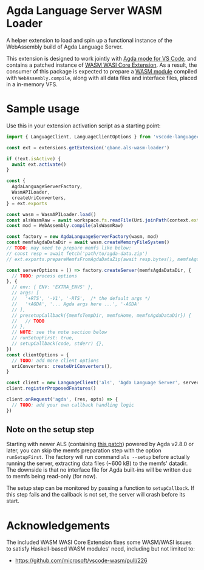 # Agda Language Server WASM Loader

A helper extension to load and spin up a functional instance of the WebAssembly build of Agda Language Server.

This extension is designed to work jointly with [Agda mode for VS Code](https://marketplace.visualstudio.com/items?itemName=banacorn.agda-mode), and contains a patched instance of [WASM WASI Core Extension](https://marketplace.visualstudio.com/items?itemName=ms-vscode.wasm-wasi-core). As a result, the consumer of this package is expected to prepare a [WASM module](https://github.com/agda/agda-language-server) compiled with `WebAssembly.compile`, along with all data files and interface files, placed in a in-memory VFS.

# Sample usage

Use this in your extension activation script as a starting point:

```ts
import { LanguageClient, LanguageClientOptions } from 'vscode-languageclient'

const ext = extensions.getExtension('qbane.als-wasm-loader')

if (!ext.isActive) {
  await ext.activate()
}

const {
  AgdaLanguageServerFactory,
  WasmAPILoader,
  createUriConverters,
} = ext.exports

const wasm = WasmAPILoader.load()
const alsWasmRaw = await workspace.fs.readFile(Uri.joinPath(context.extensionUri, 'path/to/als.wasm'))
const mod = WebAssembly.compile(alsWasmRaw)

const factory = new AgdaLanguageServerFactory(wasm, mod)
const memfsAgdaDataDir = await wasm.createMemoryFileSystem()
// TODO: may need to prepare memfs like below:
// const resp = await fetch('path/to/agda-data.zip')
// ext.exports.prepareMemfsFromAgdaDataZip(await resp.bytes(), memfsAgdaDataDir)

const serverOptions = () => factory.createServer(memfsAgdaDataDir, {
  // TODO: process options
}, {
  // env: { ENV: 'EXTRA_ENVS' },
  // args: [
  //   '+RTS', '-V1', '-RTS',  /* the default args */
  //   '+AGDA', '... Agda args here ...', '-AGDA'
  // ],
  // presetupCallback({memfsTempDir, memfsHome, memfsAgdaDataDir}) {
  //   // TODO
  // },
  // NOTE: see the note section below
  // runSetupFirst: true,
  // setupCallback(code, stderr) {},
})
const clientOptions = {
  // TODO: add more client options
  uriConverters: createUriConverters(),
}

const client = new LanguageClient('als', 'Agda Language Server', serverOptions, clientOptions)
client.registerProposedFeatures()

client.onRequest('agda', (res, opts) => {
  // TODO: add your own callback handling logic
})
```

## Note on the setup step

Starting with newer ALS (containing [this patch](https://github.com/agda/agda-language-server/pull/39)) powered by Agda v2.8.0 or later, you can skip the memfs preparation step with the option `runSetupFirst`. The factory will run command `als --setup` before actually running the server, extracting data files (~600 kB) to the memfs' datadir. The downside is that no interface file for Agda built-ins will be written due to memfs being read-only (for now).

The setup step can be monitored by passing a function to `setupCallback`. If this step fails and the callback is not set, the server will crash before its start.

# Acknowledgements

The included WASM WASI Core Extension fixes some WASM/WASI issues to satisfy Haskell-based WASM modules' need, including but not limited to:

* https://github.com/microsoft/vscode-wasm/pull/226
